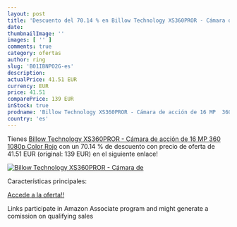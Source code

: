 ```yaml
---
layout: post
title: 'Descuento del 70.14 % en Billow Technology XS360PROR - Cámara de '
date: 
thumbnailImage: ''
images: [ '' ]
comments: true
category: ofertas
author: ring
slug: 'B01IBNPO2G-es'
description:
actualPrice: 41.51 EUR
currency: EUR
price: 41.51
comparePrice: 139 EUR
inStock: true
prodname: 'Billow Technology XS360PROR - Cámara de acción de 16 MP  360  1080p  Color Rojo'
country: 'es'
---
```


Tienes [Billow Technology XS360PROR - Cámara de acción de 16 MP  360  1080p  Color Rojo](https://www.amazon.es/dp/B01IBNPO2G/?tag=tolees-21) con un 70.14 % de descuento con precio de oferta de 41.51 EUR (original: 139 EUR) en el siguiente enlace!

[![Billow Technology XS360PROR - Cámara de ]()](https://www.amazon.es/dp/B01IBNPO2G/?tag=tolees-21)

Características principales:


[Accede a la oferta!!](https://www.amazon.es/dp/B01IBNPO2G/?tag=tolees-21)

Links participate in Amazon Associate program and might generate a comission on qualifying sales


